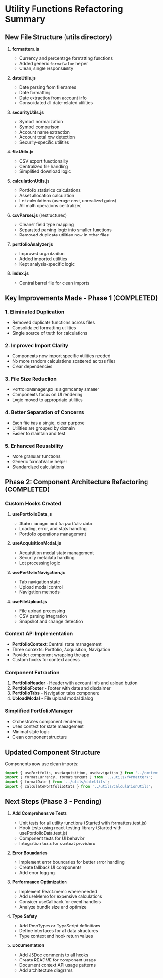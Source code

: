 # Utility Functions Refactoring Summary

## New File Structure (utils directory)

1. **formatters.js**
   - Currency and percentage formatting functions
   - Added generic `formatValue` helper
   - Clean, single responsibility

2. **dateUtils.js**
   - Date parsing from filenames
   - Date formatting
   - Date extraction from account info
   - Consolidated all date-related utilities

3. **securityUtils.js**
   - Symbol normalization
   - Symbol comparison
   - Account name extraction
   - Account total row detection
   - Security-specific utilities

4. **fileUtils.js**
   - CSV export functionality
   - Centralized file handling
   - Simplified download logic

5. **calculationUtils.js**
   - Portfolio statistics calculations
   - Asset allocation calculation
   - Lot calculations (average cost, unrealized gains)
   - All math operations centralized

6. **csvParser.js** (restructured)
   - Cleaner field type mapping
   - Separated parsing logic into smaller functions
   - Removed duplicate utilities now in other files

7. **portfolioAnalyzer.js**
   - Improved organization
   - Added imported utilities
   - Kept analysis-specific logic

8. **index.js**
   - Central barrel file for clean imports

## Key Improvements Made - Phase 1 (COMPLETED)

### 1. Eliminated Duplication
- Removed duplicate functions across files
- Consolidated formatting utilities
- Single source of truth for calculations

### 2. Improved Import Clarity  
- Components now import specific utilities needed
- No more random calculations scattered across files
- Clear dependencies

### 3. File Size Reduction
- PortfolioManager.jsx is significantly smaller
- Components focus on UI rendering
- Logic moved to appropriate utilities

### 4. Better Separation of Concerns
- Each file has a single, clear purpose
- Utilities are grouped by domain
- Easier to maintain and test

### 5. Enhanced Reusability
- More granular functions
- Generic formatValue helper
- Standardized calculations

## Phase 2: Component Architecture Refactoring (COMPLETED)

### Custom Hooks Created

1. **usePortfolioData.js**
   - State management for portfolio data
   - Loading, error, and stats handling
   - Portfolio operations management

2. **useAcquisitionModal.js**
   - Acquisition modal state management
   - Security metadata handling
   - Lot processing logic

3. **usePortfolioNavigation.js**
   - Tab navigation state
   - Upload modal control
   - Navigation methods

4. **useFileUpload.js**
   - File upload processing
   - CSV parsing integration
   - Snapshot and change detection

### Context API Implementation

- **PortfolioContext**: Central state management
- Three contexts: Portfolio, Acquisition, Navigation
- Provider component wrapping the app
- Custom hooks for context access

### Component Extraction

1. **PortfolioHeader** - Header with account info and upload button
2. **PortfolioFooter** - Footer with date and disclaimer
3. **PortfolioTabs** - Navigation tabs component
4. **UploadModal** - File upload modal dialog

### Simplified PortfolioManager
- Orchestrates component rendering
- Uses context for state management
- Minimal state logic
- Clean component structure

## Updated Component Structure

Components now use clean imports:
```javascript
import { usePortfolio, useAcquisition, useNavigation } from '../context/PortfolioContext';
import { formatCurrency, formatPercent } from '../utils/formatters';
import { formatDate } from '../utils/dateUtils';
import { calculatePortfolioStats } from '../utils/calculationUtils';
```

## Next Steps (Phase 3 - Pending)

1. **Add Comprehensive Tests**
   - Unit tests for all utility functions (Started with formatters.test.js)
   - Hook tests using react-testing-library (Started with usePortfolioData.test.js)
   - Component tests for UI behavior
   - Integration tests for context providers

2. **Error Boundaries**
   - Implement error boundaries for better error handling
   - Create fallback UI components
   - Add error logging

3. **Performance Optimization**
   - Implement React.memo where needed
   - Add useMemo for expensive calculations
   - Consider useCallback for event handlers
   - Analyze bundle size and optimize

4. **Type Safety**
   - Add PropTypes or TypeScript definitions
   - Define interfaces for all data structures
   - Type context and hook return values

5. **Documentation**
   - Add JSDoc comments to all hooks
   - Create README for component usage
   - Document context API usage patterns
   - Add architecture diagrams